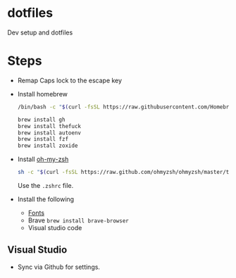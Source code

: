 # dotfiles

Dev setup and dotfiles

# Steps

- Remap Caps lock to the escape key
- Install homebrew

  ```bash
  /bin/bash -c "$(curl -fsSL https://raw.githubusercontent.com/Homebrew/install/HEAD/install.sh)"
  ```

  ```bash
  brew install gh
  brew install thefuck
  brew install autoenv
  brew install fzf
  brew install zoxide
  ```

- Install [oh-my-zsh](https://ohmyz.sh/#install)

  ```bash
  sh -c "$(curl -fsSL https://raw.github.com/ohmyzsh/ohmyzsh/master/tools/install.sh)"
  ```

  Use the `.zshrc` file.

- Install the following
  - [Fonts](https://github.com/tonsky/FiraCode/wiki/Installing)
  - Brave `brew install brave-browser`
  - Visual studio code

## Visual Studio

- Sync via Github for settings.
